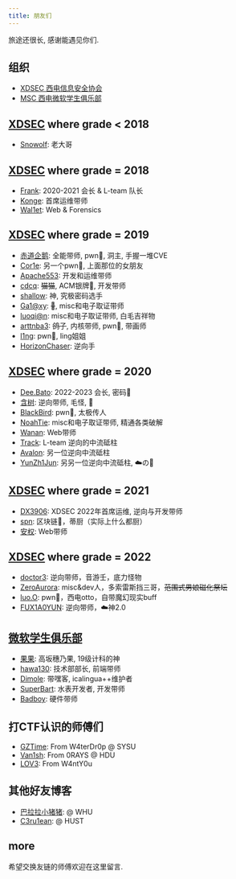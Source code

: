 ```yaml
---
title: 朋友们
---
```


旅途还很长, 感谢能遇见你们.

## 组织

- [XDSEC 西电信息安全协会](https://www.xdsec.org/)
- [MSC 西电微软学生俱乐部](https://xdmsc.club/)

## [XDSEC](https://www.xdsec.org) where grade < 2018

- [Snowolf](https://snowolf0620.xyz): 老大哥

## [XDSEC](https://www.xdsec.org) where grade = 2018

- [Frank](https://blog.frankli.site/): 2020-2021 会长 & L-team 队长
- [Konge](https://blog.konge.pw/): 首席运维带师
- [Wal1et](http://39.105.105.208/): Web & Forensics

## [XDSEC](https://www.xdsec.org) where grade = 2019

- [赤道企鹅](https://eqqie.cn/): 全能带师, pwn👴, 洞主, 手握一堆CVE
- [Cor1e](https://cor1e.cn/): 另一个pwn👴, 上面那位的女朋友
- [Apache553](https://blog.apache553.com/): 开发和运维带师
- [cdcq](https://cdcq.github.io/): ~~猫猫~~, ACM银牌👴, 开发带师
- [shallow](https://shal10w.github.io/): 神, 究极密码选手
- [Ga1@xy](http://www.ga1axy.top): ~~🐏~~, misc和电子取证带师
- [luoqi@n](https://luoq1an.github.io/): misc和电子取证带师, 白毛吉祥物
- [arttnba3](https://arttnba3.cn/): ~~鸽子~~, 内核带师, pwn👴, 带画师
- [l1ng](https://ll1ng.github.io/): pwn👴, ling姐姐
- [HorizonChaser](https://horizonchaser.github.io/): 逆向手

## [XDSEC](https://www.xdsec.org) where grade = 2020

- [Dee.Bato](https://www.d33b4t0.com/): 2022-2023 会长, 密码👴
- [含树](https://innerspace-hs.github.io/): 逆向带师, 毛怪, 🌲
- [BlackBird](https://blackbird-bb.github.io/): pwn👴, 太极传人
- [NoahTie](https://noahtie.github.io/): misc和电子取证带师, 精通各类破解
- [Wanan](https://blog.wanan.world/): Web带师
- [Track](https://blog.trackonyou.top/): L-team 逆向的中流砥柱
- [Avalon](https://www.4va10n.top/): 另一位逆向中流砥柱
- [YunZh1Jun](https://www.yunzh1jun.com/): 另另一位逆向中流砥柱, ☁️の🍄

## [XDSEC](https://www.xdsec.org) where grade = 2021

- [DX3906](https://blog.dx39061.top/): XDSEC 2022年首席运维, 逆向与开发带师
- [spn](https://mirror.xyz/0x003A594540b8a29A74773E29A71E51fE448dfD89): 区块链👴，蒂厨（实际上什么都厨）
- [安权](https://anoquan.cn): Web带师

## [XDSEC](https://www.xdsec.org) where grade = 2022

- [doctor3](https://blog.doctor3.net/): 逆向带师，音游壬，底力怪物
- [ZeroAurora](https://hymint.space/): misc&dev人，多索雷斯挡三哥，~~范围式男娘磁化祭坛~~
- [luo.O](https://luo486.com/): pwn👴，西电otto，自带魔幻现实buff
- [FUX1A0YUN](https://fux1a0yun.github.io): 逆向带师，☁️神2.0

## [微软学生俱乐部](https://xdmsc.club)

- [果果](https://honoka.tech/): 高坂穗乃果, 19级计科的神
- [hawa130](https://hawa130.com/): 技术部部长, 前端带师
- [Dimole](https://blog.dml.ink/): 带嘿客, icalingua++维护者
- [SuperBart](https://www.superbart.xyz/): 水表开发者, 开发带师
- [Badboy](https://badboy2002.xyz/): 硬件带师

## 打CTF认识的师傅们

- [GZTime](https://blog.gztime.cc/): From W4terDr0p @ SYSU
- [Van1sh](https://jayxv.github.io/): From 0RAYS @ HDU
- [LOV3](https://lov2.netlify.app/): From W4ntY0u

## 其他好友博客

- [巴拉拉小猪猪](https://liuxiaozhu01.github.io/): @ WHU
- [C3ru1ean](https://c3ru1ean.github.io/): @ HUST

## more

希望交换友链的师傅欢迎在这里留言.
